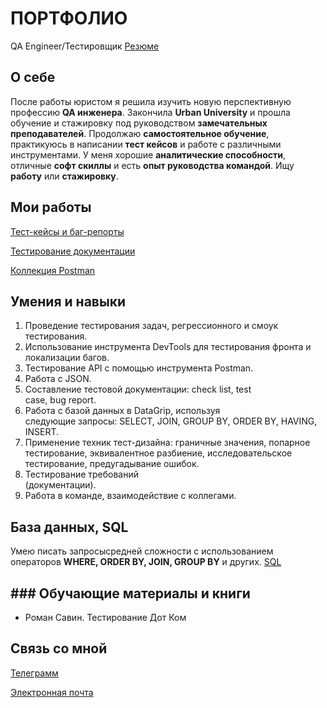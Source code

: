 # ПОРТФОЛИО
QA Engineer/Тестировщик
[Резюме](https://drive.google.com/file/d/1tSEciYFk29_RGomjjS5bP8PS1pZ_dnhM/view?usp=sharing)
## О себе
После  работы юристом я решила изучить новую перспективную профессию **QA инженера**. Закончила **Urban University** и прошла обучение и стажировку под руководством **замечательных преподавателей**. Продолжаю **самостоятельное обучение**, практикуюсь в написании **тест кейсов** и работе с различными инструментами. У меня хорошие **аналитические способности**, отличные **софт скиллы** и есть **опыт руководства командой**. Ищу **работу** или **стажировку**. 

## Мои работы
[Тест-кейсы и баг-репорты](https://docs.google.com/spreadsheets/d/1cuKb3ufYIP-iRpKJHiTSCkBNsbBH9hGHLW75ovdoxiU/edit?usp=sharing)

[Тестирование документации](https://docs.google.com/document/d/1dOm15H3ZT1zrl1r6nP7_Muf99eFStWIDj5WcW1V68Jg/edit?usp=sharing)

[Коллекция Postman](https://drive.google.com/file/d/1kIFcj1Q_WJdON1_312txp_vD9Ws0mIvo/view?usp=sharing)

## Умения и навыки

 1. Проведение тестирования задач, регрессионного и смоук тестирования.    
 2. Использование инструмента DevTools для тестирования фронта и   
    локализации багов.     
 3. Тестирование API с помощью инструмента Postman.     
 4. Работа с JSON. 
 5. Составление тестовой документации: check list, test  
    case, bug report.     
 6. Работа с базой данных в DataGrip, используя   
    следующие запросы: SELECT, JOIN, GROUP BY, ORDER BY, HAVING, INSERT. 
 7. Применение техник тест-дизайна: граничные значения, попарное   
    тестирование, эквивалентное разбиение, исследовательское   
    тестирование, предугадывание ошибок.  
 8. Тестирование требований   
    (документации). 
 9. Работа в команде, взаимодействие с коллегами.

## База данных, SQL
Умею писать запросысредней сложности с использованием операторов **WHERE, ORDER BY, JOIN, GROUP BY** и других.
[SQL ](https://sql-academy.org/ru/trainer)

## ### Обучающие материалы и книги

-   Роман Савин. Тестирование Дот Ком

## Связь со мной

[Телеграмм](https://t.me/juliyakononenko)

[Электронная почта](mailto:juliya708@rambler.ru)




